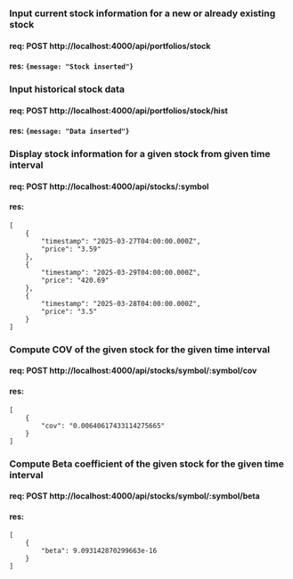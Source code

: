 ### Input current stock information for a new or already existing stock
#### req: POST http://localhost:4000/api/portfolios/stock
#### res: `{message: "Stock inserted"}`

### Input historical stock data
#### req: POST http://localhost:4000/api/portfolios/stock/hist
#### res: `{message: "Data inserted"}`

### Display stock information for a given stock from given time interval
#### req: POST http://localhost:4000/api/stocks/:symbol
#### res:
```
[
    {
        "timestamp": "2025-03-27T04:00:00.000Z",
        "price": "3.59"
    },
    {
        "timestamp": "2025-03-29T04:00:00.000Z",
        "price": "420.69"
    },
    {
        "timestamp": "2025-03-28T04:00:00.000Z",
        "price": "3.5"
    }
]
```

### Compute COV of the given stock for the given time interval
#### req: POST http://localhost:4000/api/stocks/symbol/:symbol/cov
#### res:
```
[
    {
        "cov": "0.00640617433114275665"
    }
]
```

### Compute Beta coefficient of the given stock for the given time interval
#### req: POST http://localhost:4000/api/stocks/symbol/:symbol/beta
#### res:
```
[
    {
        "beta": 9.093142870299663e-16
    }
]
```

